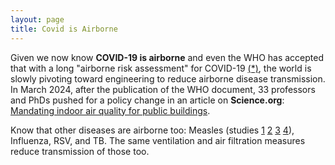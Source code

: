 ```yaml
---
layout: page
title: Covid is Airborne
---
```


Given we now know **COVID-19 is airborne** and even the WHO has accepted that with a long "airborne risk assessment" for COVID-19 [(*)](https://iris.who.int/handle/10665/376346), the world is slowly pivoting toward engineering to reduce airborne disease transmission. In March 2024, after the publication of the WHO document, 33 professors and PhDs pushed for a policy change in an article on **Science.org**: [Mandating indoor air quality for public buildings](https://drive.google.com/file/d/16l_IH47cQtC7fFuafvHca7ORNVGITxx8/view).

Know that other diseases are airborne too: Measles (studies [1](https://www.ncbi.nlm.nih.gov/pmc/articles/PMC2810934/pdf/10982072.pdf) [2](https://www.ncbi.nlm.nih.gov/pmc/articles/PMC3880795/pdf/nihms532643.pdf) [3](https://pubmed.ncbi.nlm.nih.gov/31257413/) [4](https://www.sciencedirect.com/science/article/pii/S0196655316305363)), Influenza, RSV, and TB. The same ventilation and air filtration measures reduce transmission of those too.